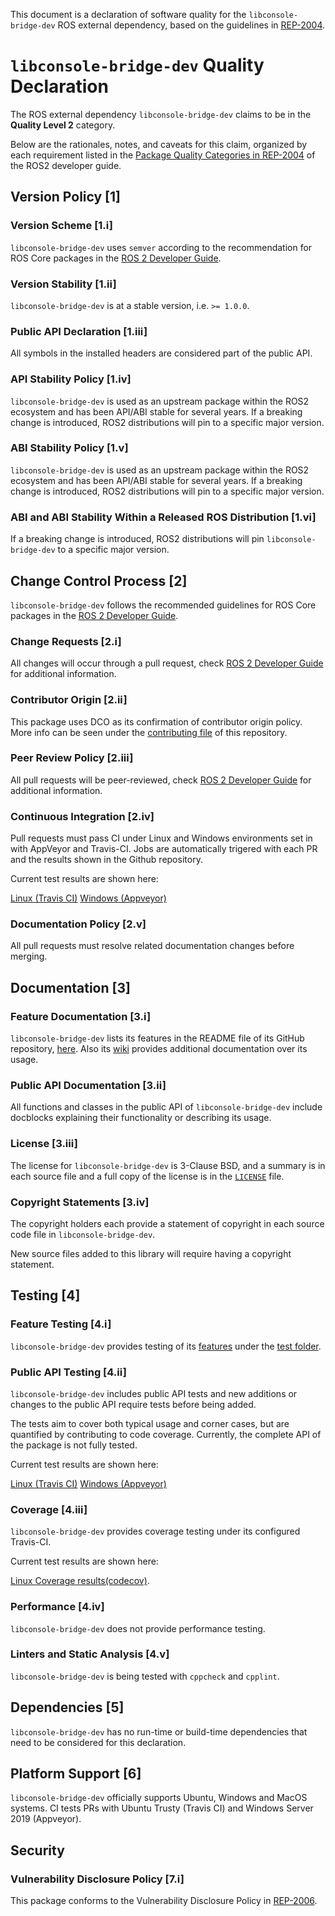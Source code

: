 This document is a declaration of software quality for the `libconsole-bridge-dev` ROS external dependency, based on the guidelines in [REP-2004](https://www.ros.org/reps/rep-2004.html).

# `libconsole-bridge-dev` Quality Declaration

The ROS external dependency `libconsole-bridge-dev` claims to be in the **Quality Level 2** category.

Below are the rationales, notes, and caveats for this claim, organized by each requirement listed in the [Package Quality Categories in REP-2004](https://index.ros.org/doc/ros2/Contributing/Developer-Guide/#package-quality-categories) of the ROS2 developer guide.

## Version Policy [1]

### Version Scheme [1.i]

`libconsole-bridge-dev` uses `semver` according to the recommendation for ROS Core packages in the [ROS 2 Developer Guide](https://index.ros.org/doc/ros2/Contributing/Developer-Guide/#versioning).

### Version Stability [1.ii]

`libconsole-bridge-dev` is at a stable version, i.e. `>= 1.0.0`.

### Public API Declaration [1.iii]

All symbols in the installed headers are considered part of the public API.

### API Stability Policy [1.iv]

`libconsole-bridge-dev` is used as an upstream package within the ROS2 ecosystem and has been API/ABI stable for several years. If a breaking change is introduced, ROS2 distributions will pin to a specific major version.

### ABI Stability Policy [1.v]

`libconsole-bridge-dev` is used as an upstream package within the ROS2 ecosystem and has been API/ABI stable for several years. If a breaking change is introduced, ROS2 distributions will pin to a specific major version.

### ABI and ABI Stability Within a Released ROS Distribution [1.vi]

If a breaking change is introduced, ROS2 distributions will pin `libconsole-bridge-dev` to a specific major version.

## Change Control Process [2]

`libconsole-bridge-dev` follows the recommended guidelines for ROS Core packages in the [ROS 2 Developer Guide](https://index.ros.org/doc/ros2/Contributing/Developer-Guide/#change-control-process).

### Change Requests [2.i]

All changes will occur through a pull request, check [ROS 2 Developer Guide](https://index.ros.org/doc/ros2/Contributing/Developer-Guide/#change-control-process) for additional information.

### Contributor Origin [2.ii]

This package uses DCO as its confirmation of contributor origin policy. More info can be seen under the [contributing file](./CONTRIBUTING.md) of this repository.

### Peer Review Policy [2.iii]

All pull requests will be peer-reviewed, check [ROS 2 Developer Guide](https://index.ros.org/doc/ros2/Contributing/Developer-Guide/#change-control-process) for additional information.

### Continuous Integration [2.iv]

Pull requests must pass CI under Linux and Windows environments set in with AppVeyor and Travis-CI. Jobs are automatically trigered with each PR and the results shown in the Github repository.

Current test results are shown here:

[Linux (Travis CI)](https://travis-ci.org/github/ros/console_bridge)
[Windows (Appveyor)](https://ci.appveyor.com/project/tfoote/console-bridge)

###  Documentation Policy [2.v]

All pull requests must resolve related documentation changes before merging.

## Documentation [3]

### Feature Documentation [3.i]

`libconsole-bridge-dev` lists its features in the README file of its GitHub repository, [here](https://github.com/ros/console_bridge/#features). Also its [wiki](http://wiki.ros.org/console_bridge) provides additional documentation over its usage.

### Public API Documentation [3.ii]

All functions and classes in the public API of `libconsole-bridge-dev` include docblocks explaining their functionality or describing its usage.

### License [3.iii]

The license for `libconsole-bridge-dev` is 3-Clause BSD, and a summary is in each source file and a full copy of the license is in the [`LICENSE`](./LICENSE) file.

### Copyright Statements [3.iv]

The copyright holders each provide a statement of copyright in each source code file in `libconsole-bridge-dev`.

New source files added to this library will require having a copyright statement.

## Testing [4]

### Feature Testing [4.i]

`libconsole-bridge-dev` provides testing of its [features](https://github.com/ros/console_bridge/#features) under the [test folder](./test/).

### Public API Testing [4.ii]

`libconsole-bridge-dev` includes public API tests and new additions or changes to the public API require tests before being added.

The tests aim to cover both typical usage and corner cases, but are quantified by contributing to code coverage. Currently, the complete API of the package is not fully tested.

Current test results are shown here:

[Linux (Travis CI)](https://travis-ci.org/github/ros/console_bridge)
[Windows (Appveyor)](https://ci.appveyor.com/project/tfoote/console-bridge)

### Coverage [4.iii]

`libconsole-bridge-dev` provides coverage testing under its configured Travis-CI.

Current test results are shown here:

[Linux Coverage results(codecov)](https://codecov.io/gh/ros/console_bridge).

### Performance [4.iv]

`libconsole-bridge-dev` does not provide performance testing.

### Linters and Static Analysis [4.v]

`libconsole-bridge-dev` is being tested with `cppcheck` and `cpplint`.

## Dependencies [5]

`libconsole-bridge-dev` has no run-time or build-time dependencies that need to be considered for this declaration.

## Platform Support [6]

`libconsole-bridge-dev` officially supports Ubuntu, Windows and MacOS systems. CI tests PRs with Ubuntu Trusty (Travis CI) and Windows Server 2019 (Appveyor).

## Security

### Vulnerability Disclosure Policy [7.i]

This package conforms to the Vulnerability Disclosure Policy in [REP-2006](https://www.ros.org/reps/rep-2006.html).
